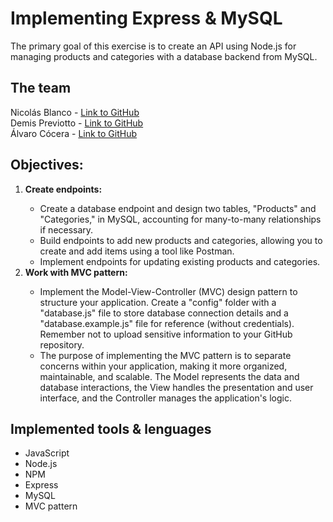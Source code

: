 # Implementing Express & MySQL 

The primary goal of this exercise is to create an API using Node.js for managing products and categories with a database backend from MySQL.

## The team
Nicolás Blanco - <a href="https://github.com/nblancoz">Link to GitHub</a><br>
Demis Previotto - <a href="https://github.com/demispreviotto">Link to GitHub</a><br>
Álvaro Cócera - <a href="https://github.com/cocera">Link to GitHub</a><br>

## Objectives:

<ol>

<li><strong>Create endpoints:</strong></li>

<ul>
<li>Create a database endpoint and design two tables, "Products" and "Categories," in MySQL, accounting for many-to-many relationships if necessary.</li>
<li>Build endpoints to add new products and categories, allowing you to create and add items using a tool like Postman.</li>
<li>Implement endpoints for updating existing products and categories.</li>
</ul>

<li><strong>Work with MVC pattern:</strong></li>
<ul>
<li>Implement the Model-View-Controller (MVC) design pattern to structure your application. Create a "config" folder with a "database.js" file to store database connection details and a "database.example.js" file for reference (without credentials). Remember not to upload sensitive information to your GitHub repository.</li>
<li>The purpose of implementing the MVC pattern is to separate concerns within your application, making it more organized, maintainable, and scalable. The Model represents the data and database interactions, the View handles the presentation and user interface, and the Controller manages the application's logic.</li>
</ul>
</ol>

## Implemented tools & lenguages
<ul>
<li>JavaScript</li>
<li>Node.js</li>
<li>NPM</li>
<li>Express</li>
<li>MySQL</li>
<li>MVC pattern</li>
</ul>